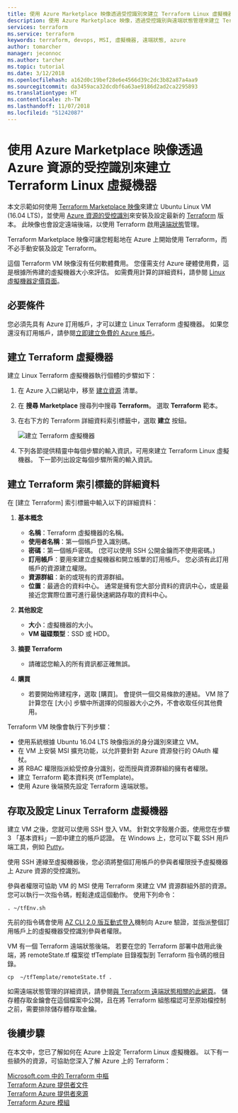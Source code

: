 ```yaml
---
title: 使用 Azure Marketplace 映像透過受控識別來建立 Terraform Linux 虛擬機器
description: 使用 Azure Marketplace 映像，透過受控識別與遠端狀態管理來建立 Terraform Linux 虛擬機器，輕鬆地將資源部署至 Azure。
services: terraform
ms.service: terraform
keywords: terraform, devops, MSI, 虛擬機器, 遠端狀態, azure
author: tomarcher
manager: jeconnoc
ms.author: tarcher
ms.topic: tutorial
ms.date: 3/12/2018
ms.openlocfilehash: a162d0c19bef28e6e4566d39c2dc3b82a87a4aa9
ms.sourcegitcommit: da3459aca32dcdbf6a63ae9186d2ad2ca2295893
ms.translationtype: HT
ms.contentlocale: zh-TW
ms.lasthandoff: 11/07/2018
ms.locfileid: "51242087"
---
```

# <a name="use-an-azure-marketplace-image-to-create-a-terraform-linux-virtual-machine-with-managed-identities-for-azure-resources"></a>使用 Azure Marketplace 映像透過 Azure 資源的受控識別來建立 Terraform Linux 虛擬機器

本文示範如何使用 [Terraform Marketplace 映像](https://azuremarketplace.microsoft.com/marketplace/apps/azure-oss.terraform?tab=Overview)來建立 Ubuntu Linux VM (16.04 LTS)，並使用 [Azure 資源的受控識別](https://docs.microsoft.com/azure/active-directory/managed-service-identity/overview)來安裝及設定最新的 [Terraform](https://www.terraform.io/intro/index.html) 版本。 此映像也會設定遠端後端，以使用 Terraform 啟用[遠端狀態](https://www.terraform.io/docs/state/remote.html)管理。 

Terraform Marketplace 映像可讓您輕鬆地在 Azure 上開始使用 Terraform，而不必手動安裝及設定 Terraform。 

這個 Terraform VM 映像沒有任何軟體費用。 您僅需支付 Azure 硬體使用費，這是根據所佈建的虛擬機器大小來評估。 如需費用計算的詳細資料，請參閱 [Linux 虛擬機器定價頁面](https://azure.microsoft.com/pricing/details/virtual-machines/linux/)。

## <a name="prerequisites"></a>必要條件
您必須先具有 Azure 訂用帳戶，才可以建立 Linux Terraform 虛擬機器。 如果您還沒有訂用帳戶，請參閱[立即建立免費的 Azure 帳戶](https://azure.microsoft.com/free/)。  

## <a name="create-your-terraform-virtual-machine"></a>建立 Terraform 虛擬機器 

建立 Linux Terraform 虛擬機器執行個體的步驟如下： 

1. 在 Azure 入口網站中，移至 [建立資源](https://ms.portal.azure.com/#create/hub) 清單。

2. 在 **搜尋 Marketplace** 搜尋列中搜尋 **Terraform**。 選取 **Terraform** 範本。 

3. 在右下方的 Terraform 詳細資料索引標籤中，選取 **建立** 按鈕。

    ![建立 Terraform 虛擬機器](media\terraformmsi.png)

4. 下列各節提供精靈中每個步驟的輸入資訊，可用來建立 Terraform Linux 虛擬機器。 下一節列出設定每個步驟所需的輸入資訊。

## <a name="details-on-the-create-terraform-tab"></a>建立 Terraform 索引標籤的詳細資料

在 [建立 Terraform] 索引標籤中輸入以下的詳細資料：

1. **基本概念**
    
   * **名稱**：Terraform 虛擬機器的名稱。
   * **使用者名稱**：第一個帳戶登入識別碼。
   * **密碼**：第一個帳戶密碼。 (您可以使用 SSH 公開金鑰而不使用密碼。)
   * **訂用帳戶**：要用來建立虛擬機器和開立帳單的訂用帳戶。 您必須有此訂用帳戶的資源建立權限。
   * **資源群組**：新的或現有的資源群組。
   * **位置**：最適合的資料中心。 通常是擁有您大部分資料的資訊中心，或是最接近您實際位置可進行最快速網路存取的資料中心。

2. **其他設定**

   * **大小**：虛擬機器的大小。 
   * **VM 磁碟類型**：SSD 或 HDD。

3. **摘要 Terraform**

   * 請確認您輸入的所有資訊都正確無誤。 

4. **購買**

   * 若要開始佈建程序，選取 [購買]。 會提供一個交易條款的連結。 VM 除了計算您在 [大小] 步驟中所選擇的伺服器大小之外，不會收取任何其他費用。

Terraform VM 映像會執行下列步驟：

* 使用系統根據 Ubuntu 16.04 LTS 映像指派的身分識別來建立 VM。
* 在 VM 上安裝 MSI 擴充功能，以允許要針對 Azure 資源發行的 OAuth 權杖。
* 將 RBAC 權限指派給受控身分識別，從而授與資源群組的擁有者權限。
* 建立 Terraform 範本資料夾 (tfTemplate)。
* 使用 Azure 後端預先設定 Terraform 遠端狀態。

## <a name="access-and-configure-a-linux-terraform-virtual-machine"></a>存取及設定 Linux Terraform 虛擬機器

建立 VM 之後，您就可以使用 SSH 登入 VM。 針對文字殼層介面，使用您在步驟 3 「基本資料」一節中建立的帳戶認證。 在 Windows 上，您可以下載 SSH 用戶端工具，例如 [Putty](http://www.putty.org/)。

使用 SSH 連線至虛擬機器後，您必須將整個訂用帳戶的參與者權限授予虛擬機器上 Azure 資源的受控識別。 

參與者權限可協助 VM 的 MSI 使用 Terraform 來建立 VM 資源群組外部的資源。 您可以執行一次指令碼，輕鬆達成這個動作。 使用下列命令：

`. ~/tfEnv.sh`

先前的指令碼會使用 [AZ CLI 2.0 版互動式登入](https://docs.microsoft.com/cli/azure/authenticate-azure-cli?view=azure-cli-latest#interactive-log-in)機制向 Azure 驗證，並指派整個訂用帳戶上的虛擬機器受控識別參與者權限。 

 VM 有一個 Terraform 遠端狀態後端。 若要在您的 Terraform 部署中啟用此後端，將 remoteState.tf 檔案從 tfTemplate 目錄複製到 Terraform 指令碼的根目錄。  

 `cp  ~/tfTemplate/remoteState.tf .`

 如需遠端狀態管理的詳細資訊，請參閱[與 Terraform 遠端狀態相關的此網頁](https://www.terraform.io/docs/state/remote.html)。 儲存體存取金鑰會在這個檔案中公開，且在將 Terraform 組態檔認可至原始檔控制之前，需要排除儲存體存取金鑰。

## <a name="next-steps"></a>後續步驟
在本文中，您已了解如何在 Azure 上設定 Terraform Linux 虛擬機器。 以下有一些額外的資源，可協助您深入了解 Azure 上的 Terraform： 

 [Microsoft.com 中的 Terraform 中樞](https://docs.microsoft.com/azure/terraform/)  
 [Terraform Azure 提供者文件](https://aka.ms/terraform)  
 [Terraform Azure 提供者來源](https://aka.ms/tfgit)  
 [Terraform Azure 模組](https://aka.ms/tfmodules)
 

















